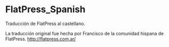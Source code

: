 FlatPress_Spanish
=================

Traducción de FlatPress al castellano.

La traducción original fue hecha por Francisco de la comunidad hispana de FlatPress.
http://flatpress.com.ar/


